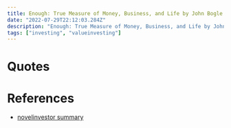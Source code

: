 ```yaml
---
title: Enough: True Measure of Money, Business, and Life by John Bogle summary
date: "2022-07-29T22:12:03.284Z"
description: "Enough: True Measure of Money, Business, and Life by John Bogle summary"
tags: ["investing", "valueinvesting"]
---
```



# Quotes


# References
- [novelinvestor summary](https://novelinvestor.com/notes/enough-true-measure-of-money-business-and-life-by-john-bogle/)